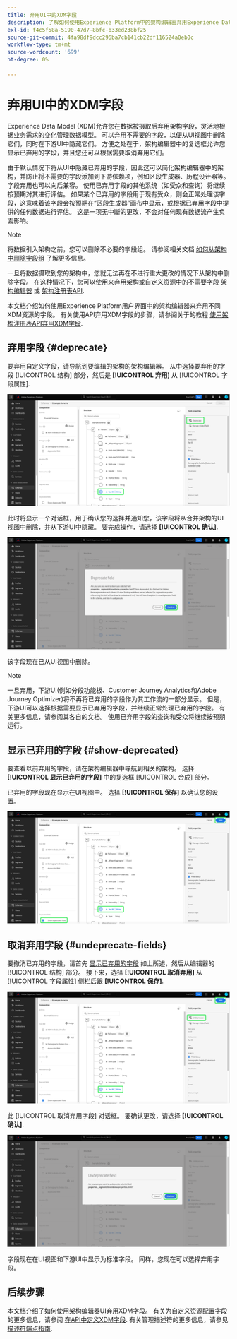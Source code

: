 ```yaml
---
title: 弃用UI中的XDM字段
description: 了解如何使用Experience Platform中的架构编辑器弃用Experience Data Model (XDM)字段。
exl-id: f4c5f58a-5190-47d7-8bfc-b33ed238bf25
source-git-commit: 4fa98df9dcc296ba7cb141cb22df116524a0eb0c
workflow-type: tm+mt
source-wordcount: '699'
ht-degree: 0%

---
```


# 弃用UI中的XDM字段

Experience Data Model (XDM)允许您在数据被摄取后弃用架构字段，灵活地根据业务需求的变化管理数据模型。 可以弃用不需要的字段，以便从UI视图中删除它们，同时在下游UI中隐藏它们。 方便之处在于，架构编辑器中的复选框允许您显示已弃用的字段，并且您还可以根据需要取消弃用它们。

由于默认情况下将从UI中隐藏已弃用的字段，因此这可以简化架构编辑器中的架构，并防止将不需要的字段添加到下游依赖项，例如区段生成器、历程设计器等。 字段弃用也可以向后兼容。 使用已弃用字段的其他系统（如受众和查询）将继续按预期对其进行评估。 如果某个已弃用的字段用于现有受众，则会正常处理该字段，这意味着该字段会按预期在“区段生成器”画布中显示，或根据已弃用字段中提供的任何数据进行评估。 这是一项无中断的更改，不会对任何现有数据流产生负面影响。

>[!NOTE]
>
>将数据引入架构之前，您可以删除不必要的字段组。 请参阅相关文档 [如何从架构中删除字段组](../ui/resources/schemas.md#remove-fields) 了解更多信息。

一旦将数据摄取到您的架构中，您就无法再在不进行重大更改的情况下从架构中删除字段。 在这种情况下，您可以使用来弃用架构或自定义资源中的不需要字段 [架构编辑器](./create-schema-ui.md) 或 [架构注册表API](https://developer.adobe.com/experience-platform-apis/references/schema-registry/).

本文档介绍如何使用Experience Platform用户界面中的架构编辑器来弃用不同XDM资源的字段。 有关使用API弃用XDM字段的步骤，请参阅关于的教程 [使用架构注册表API弃用XDM字段](./field-deprecation-api.md).

## 弃用字段 {#deprecate}

要弃用自定义字段，请导航到要编辑的架构的架构编辑器。 从中选择要弃用的字段 [!UICONTROL 结构] 部分，然后是 **[!UICONTROL 弃用]** 从 [!UICONTROL 字段属性].

![架构编辑器，其中选中了字段，并突出显示了“弃用”。](../images/tutorials/field-deprecation/deprecate-single-field.png)

此时将显示一个对话框，用于确认您的选择并通知您，该字段将从合并架构的UI视图中删除，并从下游UI中隐藏。 要完成操作，请选择 **[!UICONTROL 确认]**.

![选中了Deprecate field对话框中的Confirm。](../images/tutorials/field-deprecation/deprecate-field-dialog.png)

该字段现在已从UI视图中删除。

>[!NOTE]
>
>一旦弃用，下游UI(例如分段功能板、Customer Journey Analytics和Adobe Journey Optimizer)将不再将已弃用的字段作为其工作流的一部分显示。 但是，下游UI可以选择根据需要显示已弃用的字段，并继续正常处理已弃用的字段。 有关更多信息，请参阅其各自的文档。 使用已弃用字段的查询和受众将继续按预期运行。

## 显示已弃用的字段 {#show-deprecated}

要查看以前弃用的字段，请在架构编辑器中导航到相关的架构。 选择 **[!UICONTROL 显示已弃用的字段]** 中的复选框 [!UICONTROL 合成] 部分。

已弃用的字段现在显示在UI视图中。 选择 **[!UICONTROL 保存]** 以确认您的设置。

![架构编辑器中选择了字段，突出显示了显示已弃用的字段和保存。](../images/tutorials/field-deprecation/show-deprecated-fields.png)

## 取消弃用字段 {#undeprecate-fields}

要撤消已弃用的字段，请首先 [显示已弃用的字段](#show-deprecated) 如上所述，然后从编辑器的 [!UICONTROL 结构] 部分。 接下来，选择 **[!UICONTROL 取消弃用]** 从 [!UICONTROL 字段属性] 侧栏后跟 **[!UICONTROL 保存]**.

![架构编辑器中，已弃用字段“Undeprecated”（取消弃用）和“Save”（保存）突出显示。](../images/tutorials/field-deprecation/undeprecate-single-field.png)

此 [!UICONTROL 取消弃用字段] 对话框。 要确认更改，请选择 **[!UICONTROL 确认]**.

![此 [!UICONTROL 取消弃用字段] 对话框，其中突出显示了“确认”。](../images/tutorials/field-deprecation/undeprecate-field-dialog.png)

字段现在在UI视图和下游UI中显示为标准字段。 同样，您现在可以选择弃用字段。

## 后续步骤

本文档介绍了如何使用架构编辑器UI弃用XDM字段。 有关为自定义资源配置字段的更多信息，请参阅 [在API中定义XDM字段](./custom-fields-api.md). 有关管理描述符的更多信息，请参见 [描述符端点指南](../api/descriptors.md).
